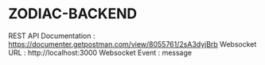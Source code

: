 # ZODIAC-BACKEND
REST API Documentation : https://documenter.getpostman.com/view/8055761/2sA3dyjBrb 
Websocket URL : http://localhost:3000
Websocket Event : message
